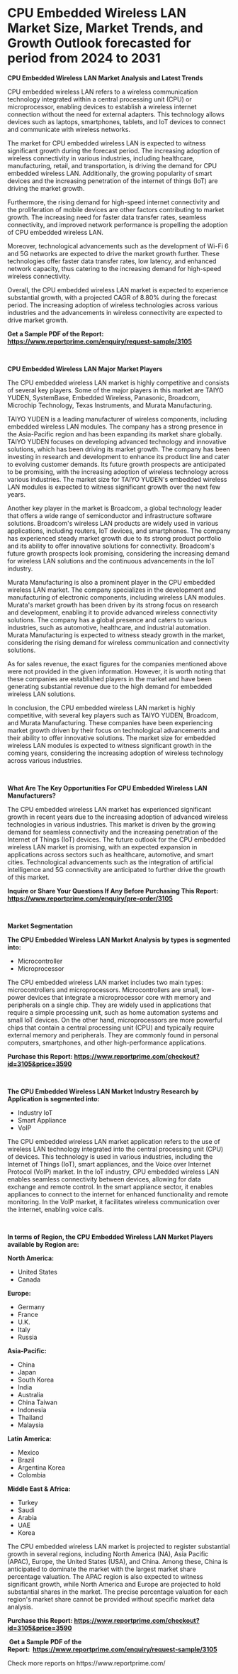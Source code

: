 <p><h1>CPU Embedded Wireless LAN Market Size, Market Trends, and Growth Outlook forecasted for period from 2024 to 2031</h1></p><p><strong>CPU Embedded Wireless LAN Market Analysis and Latest Trends</strong></p>
<p><p>CPU embedded wireless LAN refers to a wireless communication technology integrated within a central processing unit (CPU) or microprocessor, enabling devices to establish a wireless internet connection without the need for external adapters. This technology allows devices such as laptops, smartphones, tablets, and IoT devices to connect and communicate with wireless networks.</p><p>The market for CPU embedded wireless LAN is expected to witness significant growth during the forecast period. The increasing adoption of wireless connectivity in various industries, including healthcare, manufacturing, retail, and transportation, is driving the demand for CPU embedded wireless LAN. Additionally, the growing popularity of smart devices and the increasing penetration of the internet of things (IoT) are driving the market growth.</p><p>Furthermore, the rising demand for high-speed internet connectivity and the proliferation of mobile devices are other factors contributing to market growth. The increasing need for faster data transfer rates, seamless connectivity, and improved network performance is propelling the adoption of CPU embedded wireless LAN.</p><p>Moreover, technological advancements such as the development of Wi-Fi 6 and 5G networks are expected to drive the market growth further. These technologies offer faster data transfer rates, low latency, and enhanced network capacity, thus catering to the increasing demand for high-speed wireless connectivity.</p><p>Overall, the CPU embedded wireless LAN market is expected to experience substantial growth, with a projected CAGR of 8.80% during the forecast period. The increasing adoption of wireless technologies across various industries and the advancements in wireless connectivity are expected to drive market growth.</p></p>
<p><strong>Get a Sample PDF of the Report:&nbsp; <a href="https://www.reportprime.com/enquiry/request-sample/3105">https://www.reportprime.com/enquiry/request-sample/3105</a></strong></p>
<p>&nbsp;</p>
<p><strong>CPU Embedded Wireless LAN Major Market Players</strong></p>
<p><p>The CPU embedded wireless LAN market is highly competitive and consists of several key players. Some of the major players in this market are TAIYO YUDEN, SystemBase, Embedded Wireless, Panasonic, Broadcom, Microchip Technology, Texas Instruments, and Murata Manufacturing.</p><p>TAIYO YUDEN is a leading manufacturer of wireless components, including embedded wireless LAN modules. The company has a strong presence in the Asia-Pacific region and has been expanding its market share globally. TAIYO YUDEN focuses on developing advanced technology and innovative solutions, which has been driving its market growth. The company has been investing in research and development to enhance its product line and cater to evolving customer demands. Its future growth prospects are anticipated to be promising, with the increasing adoption of wireless technology across various industries. The market size for TAIYO YUDEN's embedded wireless LAN modules is expected to witness significant growth over the next few years.</p><p>Another key player in the market is Broadcom, a global technology leader that offers a wide range of semiconductor and infrastructure software solutions. Broadcom's wireless LAN products are widely used in various applications, including routers, IoT devices, and smartphones. The company has experienced steady market growth due to its strong product portfolio and its ability to offer innovative solutions for connectivity. Broadcom's future growth prospects look promising, considering the increasing demand for wireless LAN solutions and the continuous advancements in the IoT industry.</p><p>Murata Manufacturing is also a prominent player in the CPU embedded wireless LAN market. The company specializes in the development and manufacturing of electronic components, including wireless LAN modules. Murata's market growth has been driven by its strong focus on research and development, enabling it to provide advanced wireless connectivity solutions. The company has a global presence and caters to various industries, such as automotive, healthcare, and industrial automation. Murata Manufacturing is expected to witness steady growth in the market, considering the rising demand for wireless communication and connectivity solutions.</p><p>As for sales revenue, the exact figures for the companies mentioned above were not provided in the given information. However, it is worth noting that these companies are established players in the market and have been generating substantial revenue due to the high demand for embedded wireless LAN solutions.</p><p>In conclusion, the CPU embedded wireless LAN market is highly competitive, with several key players such as TAIYO YUDEN, Broadcom, and Murata Manufacturing. These companies have been experiencing market growth driven by their focus on technological advancements and their ability to offer innovative solutions. The market size for embedded wireless LAN modules is expected to witness significant growth in the coming years, considering the increasing adoption of wireless technology across various industries.</p></p>
<p>&nbsp;</p>
<p><strong>What Are The Key Opportunities For CPU Embedded Wireless LAN Manufacturers?</strong></p>
<p><p>The CPU embedded wireless LAN market has experienced significant growth in recent years due to the increasing adoption of advanced wireless technologies in various industries. This market is driven by the growing demand for seamless connectivity and the increasing penetration of the Internet of Things (IoT) devices. The future outlook for the CPU embedded wireless LAN market is promising, with an expected expansion in applications across sectors such as healthcare, automotive, and smart cities. Technological advancements such as the integration of artificial intelligence and 5G connectivity are anticipated to further drive the growth of this market.</p></p>
<p><strong>Inquire or Share Your Questions If Any Before Purchasing This Report: <a href="https://www.reportprime.com/enquiry/pre-order/3105">https://www.reportprime.com/enquiry/pre-order/3105</a></strong></p>
<p>&nbsp;</p>
<p><strong>Market Segmentation</strong></p>
<p><strong>The CPU Embedded Wireless LAN Market Analysis by types is segmented into:</strong></p>
<p><ul><li>Microcontroller</li><li>Microprocessor</li></ul></p>
<p><p>The CPU embedded wireless LAN market includes two main types: microcontrollers and microprocessors. Microcontrollers are small, low-power devices that integrate a microprocessor core with memory and peripherals on a single chip. They are widely used in applications that require a simple processing unit, such as home automation systems and small IoT devices. On the other hand, microprocessors are more powerful chips that contain a central processing unit (CPU) and typically require external memory and peripherals. They are commonly found in personal computers, smartphones, and other high-performance applications.</p></p>
<p><strong>Purchase this Report:&nbsp;<a href="https://www.reportprime.com/checkout?id=3105&price=3590">https://www.reportprime.com/checkout?id=3105&price=3590</a></strong></p>
<p>&nbsp;</p>
<p><strong>The CPU Embedded Wireless LAN Market Industry Research by Application is segmented into:</strong></p>
<p><ul><li>Industry IoT</li><li>Smart Appliance</li><li>VoIP</li></ul></p>
<p><p>The CPU embedded wireless LAN market application refers to the use of wireless LAN technology integrated into the central processing unit (CPU) of devices. This technology is used in various industries, including the Internet of Things (IoT), smart appliances, and the Voice over Internet Protocol (VoIP) market. In the IoT industry, CPU embedded wireless LAN enables seamless connectivity between devices, allowing for data exchange and remote control. In the smart appliance sector, it enables appliances to connect to the internet for enhanced functionality and remote monitoring. In the VoIP market, it facilitates wireless communication over the internet, enabling voice calls.</p></p>
<p>&nbsp;</p>
<p><strong>In terms of Region, the CPU Embedded Wireless LAN Market Players available by Region are:</strong></p>
<p>
    <p> <strong> North America: </strong>
        <ul>
            <li>United States</li>
            <li>Canada</li>
        </ul>
        </p> 
    <p> <strong> Europe: </strong>
        <ul>
            <li>Germany</li>
            <li>France</li>
            <li>U.K.</li>
            <li>Italy</li>
            <li>Russia</li>
        </ul>
        </p> 
    <p> <strong> Asia-Pacific: </strong>
        <ul>
            <li>China</li>
            <li>Japan</li>
            <li>South Korea</li>
            <li>India</li>
            <li>Australia</li>
            <li>China Taiwan</li>
            <li>Indonesia</li>
            <li>Thailand</li>
            <li>Malaysia</li>
        </ul>
        </p> 
    <p> <strong> Latin America: </strong>
        <ul>
            <li>Mexico</li>
            <li>Brazil</li>
            <li>Argentina Korea</li>
            <li>Colombia</li>
        </ul>
        </p> 
    <p> <strong> Middle East & Africa: </strong>
        <ul>
            <li>Turkey</li>
            <li>Saudi</li>
            <li>Arabia</li>
            <li>UAE</li>
            <li>Korea</li>
        </ul>
    </p>
    </p>
<p><p>The CPU embedded wireless LAN market is projected to register substantial growth in several regions, including North America (NA), Asia Pacific (APAC), Europe, the United States (USA), and China. Among these, China is anticipated to dominate the market with the largest market share percentage valuation. The APAC region is also expected to witness significant growth, while North America and Europe are projected to hold substantial shares in the market. The precise percentage valuation for each region's market share cannot be provided without specific market data analysis.</p></p>
<p><strong>Purchase this Report: <a href="https://www.reportprime.com/checkout?id=3105&price=3590">https://www.reportprime.com/checkout?id=3105&price=3590</a></strong></p>
<p>&nbsp;<strong>Get a Sample PDF of the Report:&nbsp;&nbsp;<a href="https://www.reportprime.com/enquiry/request-sample/3105">https://www.reportprime.com/enquiry/request-sample/3105</a></strong></p>
<p><strong></strong></p>
<p>Check more reports on https://www.reportprime.com/</p>